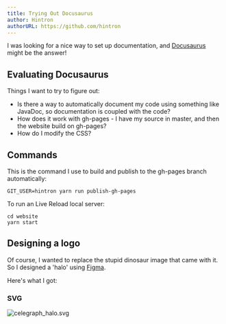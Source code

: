 ```yaml
---
title: Trying Out Docusaurus
author: Hintron
authorURL: https://github.com/hintron
---
```


I was looking for a nice way to set up documentation, and [Docusaurus](https://docusaurus.io/) might be the answer!

 <!--truncate-->

## Evaluating Docusaurus

Things I want to try to figure out:
* Is there a way to automatically document my code using something like JavaDoc, so documentation is coupled with the code?
* How does it work with gh-pages - I have my source in master, and then the website build on gh-pages?
* How do I modify the CSS?

## Commands

This is the command I use to build and publish to the gh-pages branch automatically:

    GIT_USER=hintron yarn run publish-gh-pages

To run an Live Reload local server:

    cd website
    yarn start


## Designing a logo

Of course, I wanted to replace the stupid dinosaur image that came with it. So I designed a 'halo' using [Figma](https://figma.com/).

Here's what I got:

### SVG
![celegraph_halo.svg](/celegraph/img/celegraph_halo.svg "The Celegraph Halo")

